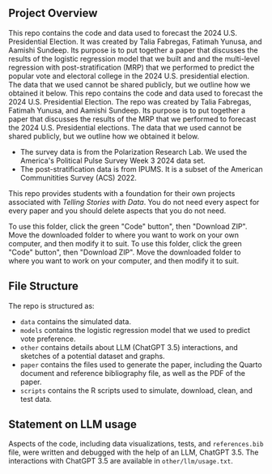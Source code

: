  ## Project Overview

This repo contains the code and data used to forecast the 2024 U.S. Presidential Election. It was created by Talia Fabregas, Fatimah Yunusa, and Aamishi Sundeep. Its purpose is to put together a paper that discusses the results of the logistic regression model that we built and and the multi-level regression with post-stratification (MRP) that we performed to predict the popular vote and electoral college in the 2024 U.S. presidential election. The data that we used cannot be shared publicly, but we outline how we obtained it below.
This repo contains the code and data used to forecast the 2024 U.S. Presidential Election. The repo was created by Talia Fabregas, Fatimah Yunusa, and Aamishi Sundeep. Its purpose is to put together a paper that discusses the results of the MRP that we performed to forecast the 2024 U.S. Presidential elections. The data that we used cannot be shared publicly, but we outline how we obtained it below.

- The survey data is from the Polarization Research Lab. We used the America's Political Pulse Survey Week 3 2024 data set.
- The post-stratification data is from IPUMS. It is a subset of the American Communitities Survey (ACS) 2022.

This repo provides students with a foundation for their own projects associated with *Telling Stories with Data*. You do not need every aspect for every paper and you should delete aspects that you do not need.

To use this folder, click the green "Code" button", then "Download ZIP". Move the downloaded folder to where you want to work on your own computer, and then modify it to suit.
To use this folder, click the green "Code" button", then "Download ZIP". Move the downloaded folder to where you want to work on your computer, and then modify it to suit.


## File Structure

The repo is structured as:

-   `data` contains the simulated data.
-   `models` contains the logistic regression model that we used to predict vote preference. 
-   `other` contains details about LLM (ChatGPT 3.5) interactions, and sketches of a potential dataset and graphs.
-   `paper` contains the files used to generate the paper, including the Quarto document and reference bibliography file, as well as the PDF of the paper. 
-   `scripts` contains the R scripts used to simulate, download, clean, and test data.


## Statement on LLM usage

Aspects of the code, including data visualizations, tests, and `references.bib` file, were written and debugged with the help of an LLM, ChatGPT 3.5. The interactions with ChatGPT 3.5 are available in `other/llm/usage.txt`. 
